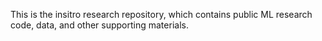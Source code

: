 This is the insitro research repository, which contains public ML research code, data, and other supporting materials.
